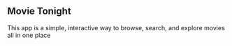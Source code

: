 ## Movie Tonight

This app is a simple, interactive way to browse, search, and explore movies all in one place
